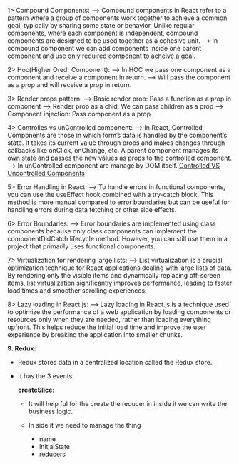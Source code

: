 1> Compound Components:
--> Compound components in React refer to a pattern where a group of components work together to achieve a common goal, typically by sharing some state or behavior. Unlike regular components, where each component is independent, compound components are designed to be used together as a cohesive unit.
--> In compound component we can add components inside one parent component and use only required component to acheive a goal.

2> Hoc(Higher Oredr Component):
--> In HOC we pass one component as a component and receive a component in return.
--> Will pass the component as a prop and will receive a prop in return.

3> Render props pattern:
--> Basic render prop: Pass a function as a prop in component
--> Render prop as a chid: We can pass children as a prop
--> Component injection: Pass component as a prop

4> Controlles vs unControlled component:
--> In React, Controlled Components are those in which form’s data is handled by the component’s state. It takes its current value through props and makes changes through callbacks like onClick, onChange, etc. A parent component manages its own state and passes the new values as props to the controlled component.
--> In unControlled component are manage by DOM itself. [Controlled VS Uncontrolled Components](https://www.geeksforgeeks.org/controlled-vs-uncontrolled-components-in-reactjs/)

5> Error Handling in React:
--> To handle errors in functional components, you can use the useEffect hook combined with a try-catch block. This method is more manual compared to error boundaries but can be useful for handling errors during data fetching or other side effects.

6> Error Boundaries:
--> Error boundaries are implemented using class components because only class components can implement the componentDidCatch lifecycle method. However, you can still use them in a project that primarily uses functional components.

7> Virtualization for rendering large lists:
--> List virtualization is a crucial optimization technique for React applications dealing with large lists of data. By rendering only the visible items and dynamically replacing off-screen items, list virtualization significantly improves performance, leading to faster load times and smoother scrolling experiences.

8> Lazy loading in React.js:
--> Lazy loading in React.js is a technique used to optimize the performance of a web application by loading components or resources only when they are needed, rather than loading everything upfront. This helps reduce the initial load time and improve the user experience by breaking the application into smaller chunks.

 **9. Redux:**

* Redux stores data in a centralized location called the Redux store.

- It has the 3 events:
    
    **createSlice:** 
    
    - It will help ful for the create the reducer in inside it we can write the business logic.

    - In side it we need to manage the thing 
        
        - name
        - initialState
        - reducers

